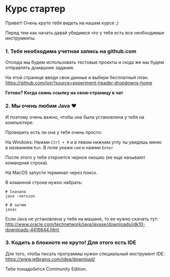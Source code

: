 # Курс стартер

Привет! 
Очень круто тебя видеть на нашем курсе ;) 

Перед тем как начать давай убедимся что у тебя есть все необходимые инструменты. 

### 1. Тебе необходима учетная запись на **github.com**
Отсюда мы будем использовать тестовые проекты и сюда же мы будем отправлять домашние задания.

На этой странице введи свои данные и выбери бесплатный план. 
https://github.com/join?source=experiment-header-dropdowns-home

**Готово? Когда скинь ссылку на свою страницу в чат**

### 2. Мы очень любим **Java** ❤️
И поэтому очень важно, чтобы она была установлена у тебя на компьютере. 

Проверить есть ли она у тебя очень просто:

На Windows: 
Нажми `Ctrl + R` и в левом нижнем углу ты увидишь меню в названием `Run`. 
В поле укажи `cmd` и нажми `Enter`

После этого у тебя откроется черное окошко (ее еще называют командная строка). 

На MacOS запусти терминал через поиск.

В команной строке нужно набрать:
```
# Сначала
java -version

# И затем
javac

```

Если Java не установлена у тебя на машине, то ее нужно скачать тут:
http://www.oracle.com/technetwork/java/javase/downloads/jdk10-downloads-4416644.html


### 3. Кодить в блокноте не круто! Для этого есть IDE

Для того, чтобы писать программы нужен специальный инструмент IDE:
https://www.jetbrains.com/idea/download/

Тебе понадобится Community Edition. 






